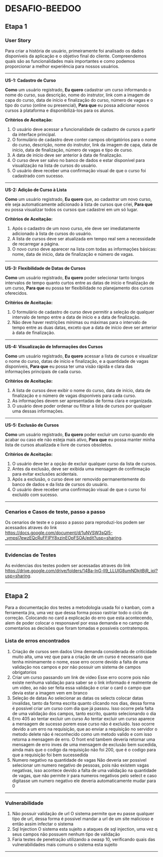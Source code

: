 # DESAFIO-BEEDOO

## Etapa 1

### User Story

Para criar a história de usuário, primeiramente foi analisado os dados disponíveis da aplicação e o objetivo final do cliente. Compreendemos quais são as funcionalidades mais importantes e como podemos proporcionar a melhor experiência para nossos usuários.

---

**US-1: Cadastro de Curso**

**Como** um usuário registrado,
**Eu quero** cadastrar um curso informando o nome do curso, sua descrição, nome do instrutor, link com a imagem de capa do curso, data de início e finalização do curso, número de vagas e o tipo do curso (online ou presencial),
**Para que** eu possa adicionar novos cursos à plataforma e disponibilizá-los para os alunos.

**Critérios de Aceitação:**
1. O usuário deve acessar a funcionalidade de cadastro de cursos a partir da interface principal.
2. O formulário de cadastro deve conter campos obrigatórios para o nome do curso, descrição, nome do instrutor, link da imagem de capa, data de início, data de finalização, número de vagas e tipo de curso.
3. A data de início deve ser anterior à data de finalização.
4. O curso deve ser salvo no banco de dados e estar disponível para visualização na lista de cursos do usuário.
5. O usuário deve receber uma confirmação visual de que o curso foi cadastrado com sucesso.

---

**US-2: Adição de Curso à Lista**

**Como** um usuário registrado,
**Eu quero** que, ao cadastrar um novo curso, ele seja automaticamente adicionado à lista de cursos que criei,
**Para que** eu possa visualizar todos os cursos que cadastrei em um só lugar.

**Critérios de Aceitação:**
1. Após o cadastro de um novo curso, ele deve ser imediatamente adicionado à lista de cursos do usuário.
2. A lista de cursos deve ser atualizada em tempo real sem a necessidade de recarregar a página.
3. O novo curso deve aparecer na lista com todas as informações básicas: nome, data de início, data de finalização e número de vagas.

---

**US-3: Flexibilidade de Datas de Cursos**

**Como** um usuário registrado,
**Eu quero** poder selecionar tanto longos intervalos de tempo quanto curtos entre as datas de início e finalização de um curso,
**Para que** eu possa ter flexibilidade no planejamento dos cursos oferecidos.

**Critérios de Aceitação:**
1. O formulário de cadastro de curso deve permitir a seleção de qualquer intervalo de tempo entre a data de início e a data de finalização.
2. Não deve haver restrições mínimas ou máximas para o intervalo de tempo entre as duas datas, exceto que a data de início deve ser anterior à data de finalização.

---

**US-4: Visualização de Informações dos Cursos**

**Como** um usuário registrado,
**Eu quero** acessar a lista de cursos e visualizar o nome do curso, datas de início e finalização, e a quantidade de vagas disponíveis,
**Para que** eu possa ter uma visão rápida e clara das informações principais de cada curso.

**Critérios de Aceitação:**
1. A lista de cursos deve exibir o nome do curso, data de início, data de finalização e o número de vagas disponíveis para cada curso.
2. As informações devem ser apresentadas de forma clara e organizada.
3. O usuário deve poder ordenar ou filtrar a lista de cursos por qualquer uma dessas informações.

---

**US-5: Exclusão de Cursos**

**Como** um usuário registrado,
**Eu quero** poder excluir um curso quando ele acabar ou caso ele não esteja mais ativo,
**Para que** eu possa manter minha lista de cursos atualizada e livre de cursos obsoletos.

**Critérios de Aceitação:**
1. O usuário deve ter a opção de excluir qualquer curso da lista de cursos.
2. Antes da exclusão, deve ser exibida uma mensagem de confirmação para evitar exclusões acidentais.
3. Após a exclusão, o curso deve ser removido permanentemente do banco de dados e da lista de cursos do usuário.
4. O usuário deve receber uma confirmação visual de que o curso foi excluído com sucesso.

---
### Cenarios e Casos de teste, passo a passo

Os cenarios de teste e o passo a passo para reproduzi-los podem ser acessados atraves do link <https://docs.google.com/document/d/1uNVSW3sQI5-_ympsI7ewzEQcRuFFIPY8xzinEOpFSOA/edit?usp=sharing>.


---
### Evidencias de Testes
As evidencias dos testes podem ser acessadas atraves do link <https://drive.google.com/drive/folders/14Ba-lnG-lI9_LLUlG8umNDkjtBjR_jpl?usp=sharing>.

---
## Etapa 2

Para a documentação dos testes a metodologia usada foi o kanban, com a ferramenta jira, uma vez que dessa forma posso rastriar todo o ciclo de correção.
Colocando no card a explicação do erro que esta acontecendo, alem de poder colocar o responsavel por essa demanda e no campo de comentarios as decisões que foram tomadas e possiveis contratempos.

### Lista de erros encontrados
1. Criação de cursos sem dados
Uma demanda considerada de criticidade muito alta, uma vez que para a criação de um curso é necessario que tenha minimamente o nome, esse erro ocorre devido a falta de uma validação nos campos e por não possuir um sistema de campos obrigatorios
2. Criar um curso passando um link de video
Esse erro ocorre pois não existe nenhuma validação para saber se o link informado é realmente de um video, ao não ser feita essa validação e criar o card o campo que devia estar a imagem vem em branco
3. Seleção de datas
Ao selecionar as datas os selects colocar datas invalidas, tanto da forma escrita quanto clicando nos dias, dessa forma é possivel criar um curso com dia que já passou. Isso ocorre pela falta de uma validação dos campos, tanto escrito, quanto selecionando o dia
4. Erro 405 ao tentar excluir um curso
Ao tentar excluir um curso aparece a mensagem de sucesso porem esse curso não é excluido. Isso ocorre devido a um erro na requisição, que ao enviar a requisição no servidor o metodo delete não é reconhecido como um metodo valido e com isso retorna a mensagem de erro.
O front end tambem deveria retornar uma mensagem de erro inves de uma mensagem de exclusão bem sucedida, ainda mais que o codigo da requisição não foi 200, que é o codigo para que a requisição foi bem sucessedida
5. Numero negativo na quantidade de vagas
Não deveria ser possivel selecionar um numero negativo de pessoas, pois não existem vagas negativas, isso acontece devido a falta de uma validação na quantidade de vagas, que não permite ir para numeros negativos pelo select e caso digitasse um numero negativo ele deveria automaticamente mudar para 0

---
### Vulnerabilidade
1. Não possuir validação de url
O sistema permite que eu passe qualquer tipo de url, dessa forma é possivel mandar a url de um site malicioso e então assim infectar o sistema
2. Sql Injection
O sistema esta sujeito a ataques de sql injection, uma vez q seus campos não possuem nenhum tipo de validação
3. Faria testes de penetração utilizando a owasp 10, verificando quais das vulnerabilidades mais comuns o sistema esta sujeito

---

